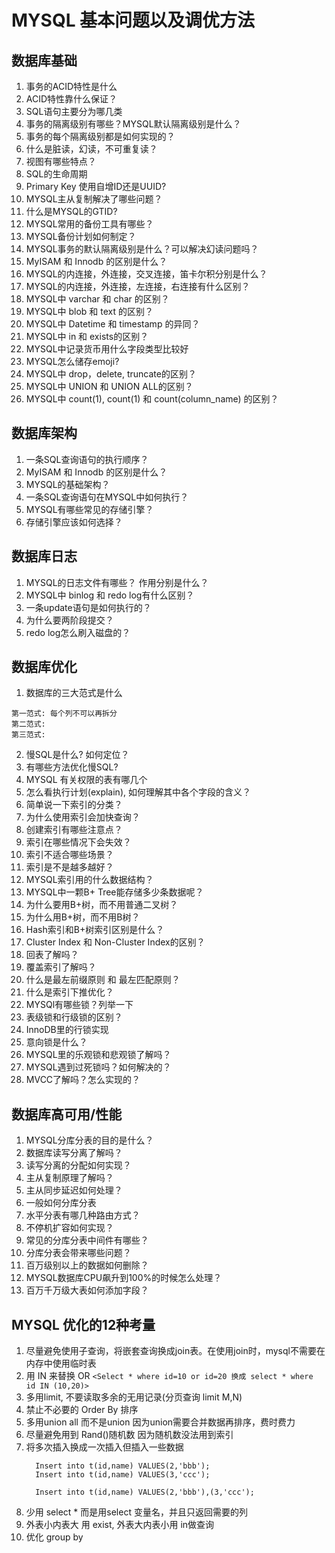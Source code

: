MYSQL 基本问题以及调优方法
===

## 数据库基础

  1. 事务的ACID特性是什么
  2. ACID特性靠什么保证？
  3. SQL语句主要分为哪几类 
  4. 事务的隔离级别有哪些？MYSQL默认隔离级别是什么？
  5. 事务的每个隔离级别都是如何实现的？
  6. 什么是脏读，幻读，不可重复读？
  7. 视图有哪些特点？
  8. SQL的生命周期
  9. Primary Key 使用自增ID还是UUID? 
  10. MYSQL主从复制解决了哪些问题？
  11. 什么是MYSQL的GTID?
  12. MYSQL常用的备份工具有哪些？
  13. MYSQL备份计划如何制定？
  14. MYSQL事务的默认隔离级别是什么？可以解决幻读问题吗？
  15. MyISAM 和 Innodb 的区别是什么？
  16. MYSQL的内连接，外连接，交叉连接，笛卡尔积分别是什么？
  17. MYSQL的内连接，外连接，左连接，右连接有什么区别？
  18. MYSQL中 varchar 和 char 的区别？
  19. MYSQL中 blob 和 text 的区别？
  20. MYSQL中 Datetime 和 timestamp 的异同？
  21. MYSQL中 in 和 exists的区别？
  22. MYSQL中记录货币用什么字段类型比较好
  23. MYSQL怎么储存emoji?
  24. MYSQL中 drop，delete, truncate的区别？
  25. MYSQL中 UNION 和 UNION ALL的区别？
  26. MYSQL中 count(1), count(1) 和 count(column_name) 的区别？

 
## 数据库架构

  1. 一条SQL查询语句的执行顺序？
  2. MyISAM 和 Innodb 的区别是什么？
  3. MYSQL的基础架构？
  4. 一条SQL查询语句在MYSQL中如何执行？
  5. MYSQL有哪些常见的存储引擎？
  6. 存储引擎应该如何选择？

## 数据库日志

  1. MYSQL的日志文件有哪些？ 作用分别是什么？
  2. MYSQL中 binlog 和 redo log有什么区别？
  3. 一条update语句是如何执行的？
  4. 为什么要两阶段提交？
  5. redo log怎么刷入磁盘的？

## 数据库优化
  1. 数据库的三大范式是什么
    
    第一范式: 每个列不可以再拆分
    第二范式:
    第三范式:
    
  2. 慢SQL是什么? 如何定位？
  3. 有哪些方法优化慢SQL?
  4. MYSQL 有关权限的表有哪几个
  5. 怎么看执行计划(explain), 如何理解其中各个字段的含义？
  6. 简单说一下索引的分类？
  7. 为什么使用索引会加快查询？
  8. 创建索引有哪些注意点？
  9. 索引在哪些情况下会失效？
  10. 索引不适合哪些场景？
  11. 索引是不是越多越好？
  12. MYSQL索引用的什么数据结构？
  13. MYSQL中一颗B+ Tree能存储多少条数据呢？
  14. 为什么要用B+树，而不用普通二叉树？
  15. 为什么用B+树，而不用B树？
  16. Hash索引和B+树索引区别是什么？
  17. Cluster Index 和 Non-Cluster Index的区别？
  18. 回表了解吗？
  19. 覆盖索引了解吗？
  20. 什么是最左前缀原则 和 最左匹配原则？
  21. 什么是索引下推优化？
  22. MYSQl有哪些锁？列举一下
  23. 表级锁和行级锁的区别？
  24. InnoDB里的行锁实现
  25. 意向锁是什么？
  26. MYSQL里的乐观锁和悲观锁了解吗？
  27. MYSQL遇到过死锁吗？如何解决的？
  28. MVCC了解吗？怎么实现的？

## 数据库高可用/性能

  1. MYSQL分库分表的目的是什么？
  2. 数据库读写分离了解吗？
  3. 读写分离的分配如何实现？
  4. 主从复制原理了解吗？
  5. 主从同步延迟如何处理？
  6. 一般如何分库分表
  7. 水平分表有哪几种路由方式？
  8. 不停机扩容如何实现？
  9. 常见的分库分表中间件有哪些？
  10. 分库分表会带来哪些问题？
  11. 百万级别以上的数据如何删除？
  12. MYSQL数据库CPU飙升到100%的时候怎么处理？
  13. 百万千万级大表如何添加字段？

## MYSQL 优化的12种考量
  1. 尽量避免使用子查询，将嵌套查询换成join表。在使用join时，mysql不需要在内存中使用临时表
  2. 用 IN 来替换 OR
        `<Select * where id=10 or id=20 换成 select * where id IN (10,20)>`
  3. 多用limit, 不要读取多余的无用记录(分页查询 limit M,N)
  4. 禁止不必要的 Order By 排序
  5. 多用union all 而不是union 因为union需要合并数据再排序，费时费力
  6. 尽量避免用到 Rand()随机数 因为随机数没法用到索引
  7. 将多次插入换成一次插入但插入一些数据
      ```
        Insert into t(id,name) VALUES(2,'bbb');
        Insert into t(id,name) VALUES(3,'ccc');
        
        Insert into t(id,name) VALUES(2,'bbb'),(3,'ccc');
      ```
  8. 少用 select * 而是用select 变量名，并且只返回需要的列
  9. 外表小内表大 用 exist, 外表大内表小用 in做查询
  10. 优化 group by


  



  
  
  

    
